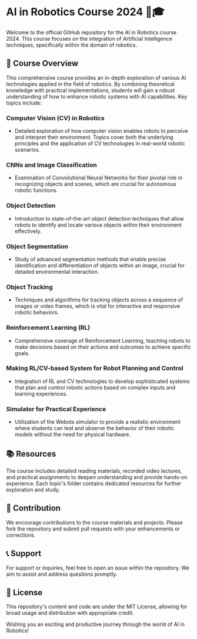 # AI in Robotics Course 2024 🤖🎓

Welcome to the official GitHub repository for the AI in Robotics course 2024. This course focuses on the integration of Artificial Intelligence techniques, specifically within the domain of robotics. 

## 📘 Course Overview

This comprehensive course provides an in-depth exploration of various AI technologies applied in the field of robotics. By combining theoretical knowledge with practical implementations, students will gain a robust understanding of how to enhance robotic systems with AI capabilities. Key topics include:

### Computer Vision (CV) in Robotics
- Detailed exploration of how computer vision enables robots to perceive and interpret their environment. Topics cover both the underlying principles and the application of CV technologies in real-world robotic scenarios.

### CNNs and Image Classification
- Examination of Convolutional Neural Networks for their pivotal role in recognizing objects and scenes, which are crucial for autonomous robotic functions.

### Object Detection
- Introduction to state-of-the-art object detection techniques that allow robots to identify and locate various objects within their environment effectively.

### Object Segmentation
- Study of advanced segmentation methods that enable precise identification and differentiation of objects within an image, crucial for detailed environmental interaction.

### Object Tracking
- Techniques and algorithms for tracking objects across a sequence of images or video frames, which is vital for interactive and responsive robotic behaviors.

### Reinforcement Learning (RL)
- Comprehensive coverage of Reinforcement Learning, teaching robots to make decisions based on their actions and outcomes to achieve specific goals.

### Making RL/CV-based System for Robot Planning and Control
- Integration of RL and CV technologies to develop sophisticated systems that plan and control robotic actions based on complex inputs and learning experiences.

### Simulator for Practical Experience
- Utilization of the Webots simulator to provide a realistic environment where students can test and observe the behavior of their robotic models without the need for physical hardware.

## 📚 Resources

The course includes detailed reading materials, recorded video lectures, and practical assignments to deepen understanding and provide hands-on experience. Each topic's folder contains dedicated resources for further exploration and study.

## 📖 Contribution

We encourage contributions to the course materials and projects. Please fork the repository and submit pull requests with your enhancements or corrections.

## 📞 Support

For support or inquiries, feel free to open an issue within the repository. We aim to assist and address questions promptly.

## 📄 License

This repository's content and code are under the MIT License, allowing for broad usage and distribution with appropriate credit.

Wishing you an exciting and productive journey through the world of AI in Robotics!

